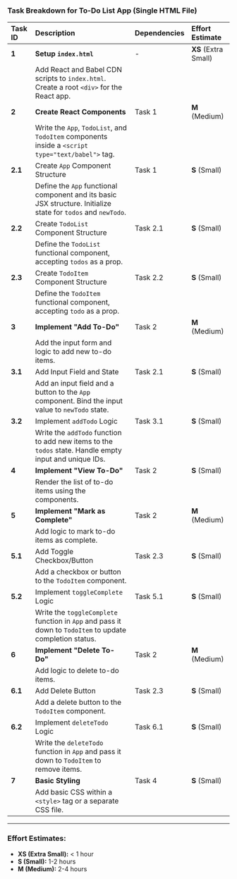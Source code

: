 ### Task Breakdown for To-Do List App (Single HTML File)

| Task ID | Description | Dependencies | Effort Estimate |
| :--- | :--- | :--- | :--- |
| **1** | **Setup `index.html`** | - | **XS** (Extra Small) |
| | Add React and Babel CDN scripts to `index.html`. Create a root `<div>` for the React app. | | |
| **2** | **Create React Components** | Task 1 | **M** (Medium) |
| | Write the `App`, `TodoList`, and `TodoItem` components inside a `<script type="text/babel">` tag. | | |
| **2.1** | Create `App` Component Structure | Task 1 | **S** (Small) |
| | Define the `App` functional component and its basic JSX structure. Initialize state for `todos` and `newTodo`. | | |
| **2.2** | Create `TodoList` Component Structure | Task 2.1 | **S** (Small) |
| | Define the `TodoList` functional component, accepting `todos` as a prop. | | |
| **2.3** | Create `TodoItem` Component Structure | Task 2.2 | **S** (Small) |
| | Define the `TodoItem` functional component, accepting `todo` as a prop. | | |
| **3** | **Implement "Add To-Do"** | Task 2 | **M** (Medium) |
| | Add the input form and logic to add new to-do items. | | |
| **3.1** | Add Input Field and State | Task 2.1 | **S** (Small) |
| | Add an input field and a button to the `App` component. Bind the input value to `newTodo` state. | | |
| **3.2** | Implement `addTodo` Logic | Task 3.1 | **S** (Small) |
| | Write the `addTodo` function to add new items to the `todos` state. Handle empty input and unique IDs. | | |
| **4** | **Implement "View To-Do"** | Task 2 | **S** (Small) |
| | Render the list of to-do items using the components. | | |
| **5** | **Implement "Mark as Complete"**| Task 2 | **M** (Medium) |
| | Add logic to mark to-do items as complete. | | |
| **5.1** | Add Toggle Checkbox/Button | Task 2.3 | **S** (Small) |
| | Add a checkbox or button to the `TodoItem` component. | | |
| **5.2** | Implement `toggleComplete` Logic | Task 5.1 | **S** (Small) |
| | Write the `toggleComplete` function in `App` and pass it down to `TodoItem` to update completion status. | | |
| **6** | **Implement "Delete To-Do"** | Task 2 | **M** (Medium) |
| | Add logic to delete to-do items. | | |
| **6.1** | Add Delete Button | Task 2.3 | **S** (Small) |
| | Add a delete button to the `TodoItem` component. | | |
| **6.2** | Implement `deleteTodo` Logic | Task 6.1 | **S** (Small) |
| | Write the `deleteTodo` function in `App` and pass it down to `TodoItem` to remove items. | | |
| **7** | **Basic Styling** | Task 4 | **S** (Small) |
| | Add basic CSS within a `<style>` tag or a separate CSS file. | | |

---

### **Effort Estimates:**

*   **XS (Extra Small):** < 1 hour
*   **S (Small):** 1-2 hours
*   **M (Medium):** 2-4 hours

